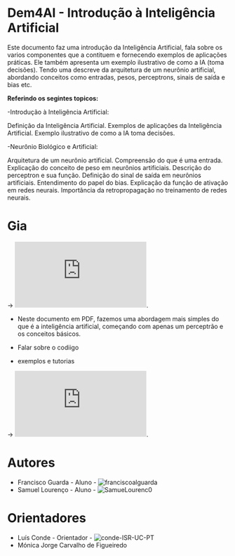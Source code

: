# Dem4AI - Introdução à Inteligência Artificial

Este documento faz uma introdução da Inteligência Artificial, fala sobre os varios componentes que a contituem e fornecendo exemplos de aplicações práticas. Ele também apresenta um exemplo ilustrativo de como a IA (toma decisões).
Tendo uma descreve da arquitetura de um neurônio artificial, abordando conceitos como entradas, pesos, perceptrons, sinais de saída e bias etc. 

**Referindo os segintes topicos:**

-Introdução à Inteligência Artificial:

Definição da Inteligência Artificial.
Exemplos de aplicações da Inteligência Artificial.
Exemplo ilustrativo de como a IA toma decisões.

-Neurônio Biológico e Artificial:

Arquitetura de um neurônio artificial.
Compreensão do que é uma entrada.
Explicação do conceito de peso em neurônios artificiais.
Descrição do perceptron e sua função.
Definição do sinal de saída em neurônios artificiais.
Entendimento do papel do bias.
Explicação da função de ativação em redes neurais.
Importância da retropropagação no treinamento de redes neurais.


# Gia 

-> ![1. Introdução à Inteligência Artificial](https://github.com/ipleiria-robotics/Dem4AI/blob/main/1_Documentos/Dem4AI%20-%20Introdu%C3%A7%C3%A3o%20%C3%A0%20Intelig%C3%AAncia%20Artificial.pdf).

- Neste documento em PDF, fazemos uma abordagem mais simples do que é a inteligência artificial, começando com apenas um perceptrão e os conceitos básicos.


- Falar sobre o codiigo 
- exemplos e tutorias 



-> ![2. Redes Neuronais](https://github.com/ipleiria-robotics/Dem4AI/blob/main/1_Documentos/Dem4AI%20-%20Redes%20Neuronais.pdf).









# Autores
 
 
 - Francisco Guarda - Aluno - ![franciscoalguarda]()
 - Samuel Lourenço  - Aluno - ![SamueLourenc0](https://github.com/SamueLourenc0)



# Orientadores

- Luís Conde - Orientador - ![conde-ISR-UC-PT](https://github.com/conde-ISR-UC-PT)
- Mónica Jorge Carvalho de Figueiredo


